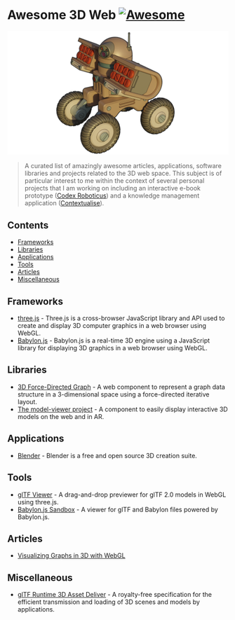 # Awesome 3D Web [![Awesome](https://awesome.re/badge.svg)](https://awesome.re)

![Isometric classroom](resources/brave-robot3.png)

> A curated list of amazingly awesome articles, applications, software libraries and projects related to the 3D web space. This subject is of particular interest to me within the context of several personal projects that I am working on including an interactive e-book prototype ([Codex Roboticus](https://brettkromkamp.com/posts/codex-roboticus/)) and a knowledge management application ([Contextualise](https://github.com/brettkromkamp/contextualise)).

## Contents

- [Frameworks](#frameworks)
- [Libraries](#libraries)
- [Applications](#applications)
- [Tools](#tools)
- [Articles](#articles)
- [Miscellaneous](#miscellaneous)

## Frameworks

- [three.js](https://threejs.org/) - Three.js is a cross-browser JavaScript library and API used to create and display 3D computer graphics in a web browser using WebGL.
- [Babylon.js](https://www.babylonjs.com/) - Babylon.js is a real-time 3D engine using a JavaScript library for displaying 3D graphics in a web browser using WebGL.

## Libraries

- [3D Force-Directed Graph](https://github.com/vasturiano/3d-force-graph) - A web component to represent a graph data structure in a 3-dimensional space using a force-directed iterative layout.
- [The model-viewer project](https://modelviewer.dev/) - A component to easily display interactive 3D models on the web and in AR.

## Applications

- [Blender](https://www.blender.org/) - Blender is a free and open source 3D creation suite.

## Tools

- [glTF Viewer](https://gltf-viewer.donmccurdy.com/) - A drag-and-drop previewer for glTF 2.0 models in WebGL using three.js.
- [Babylon.js Sandbox](https://sandbox.babylonjs.com/) - A viewer for glTF and Babylon files powered by Babylon.js.

## Articles

- [Visualizing Graphs in 3D with WebGL](https://medium.com/neo4j/visualizing-graphs-in-3d-with-webgl-9adaaff6fe43)

## Miscellaneous

- [glTF Runtime 3D Asset Deliver](https://www.khronos.org/gltf/) - A royalty-free specification for the efficient transmission and loading of 3D scenes and models by applications.
